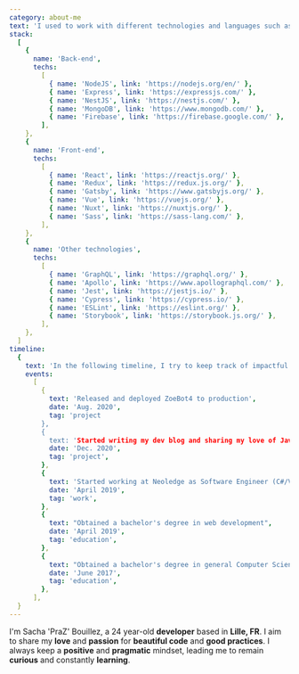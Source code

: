 ```yaml
---
category: about-me
text: 'I used to work with different technologies and languages such as Java & C#. I eventually settled with JavaScript/Typescript and made my current stack revolve around its ecosystem. Having a single language allows me to switch from one project to the other, and from the back to the front easily.'
stack:
  [
    {
      name: 'Back-end',
      techs:
        [
          { name: 'NodeJS', link: 'https://nodejs.org/en/' },
          { name: 'Express', link: 'https://expressjs.com/' },
          { name: 'NestJS', link: 'https://nestjs.com/' },
          { name: 'MongoDB', link: 'https://www.mongodb.com/' },
          { name: 'Firebase', link: 'https://firebase.google.com/' },
        ],
    },
    {
      name: 'Front-end',
      techs:
        [
          { name: 'React', link: 'https://reactjs.org/' },
          { name: 'Redux', link: 'https://redux.js.org/' },
          { name: 'Gatsby', link: 'https://www.gatsbyjs.org/' },
          { name: 'Vue', link: 'https://vuejs.org/' },
          { name: 'Nuxt', link: 'https://nuxtjs.org/' },
          { name: 'Sass', link: 'https://sass-lang.com/' },
        ],
    },
    {
      name: 'Other technologies',
      techs:
        [
          { name: 'GraphQL', link: 'https://graphql.org/' },
          { name: 'Apollo', link: 'https://www.apollographql.com/' },
          { name: 'Jest', link: 'https://jestjs.io/' },
          { name: 'Cypress', link: 'https://cypress.io/' },
          { name: 'ESLint', link: 'https://eslint.org/' },
          { name: 'Storybook', link: 'https://storybook.js.org/' },
        ],
    },
  ]
timeline:
  {
    text: 'In the following timeline, I try to keep track of impactful events that made me the developer I am today.',
    events:
      [
        {
          text: 'Released and deployed ZoeBot4 to production',
          date: 'Aug. 2020',
          tag: 'project
        },
        {
          text: 'Started writing my dev blog and sharing my love of Javascript',
          date: 'Dec. 2020',
          tag: 'project',
        },
        {
          text: 'Started working at Neoledge as Software Engineer (C#/VueJs)',
          date: 'April 2019',
          tag: 'work',
        },
        {
          text: "Obtained a bachelor's degree in web development",
          date: 'April 2019',
          tag: 'education',
        },
        {
          text: "Obtained a bachelor's degree in general Computer Science",
          date: 'June 2017',
          tag: 'education',
        },
      ],
  }
---
```


I'm Sacha 'PraZ' Bouillez, a 24 year-old **developer** based in **Lille, FR**. I aim to share my **love** and **passion** for **beautiful code** and **good practices**. I always keep a **positive** and **pragmatic** mindset, leading me to remain **curious** and constantly **learning**.
